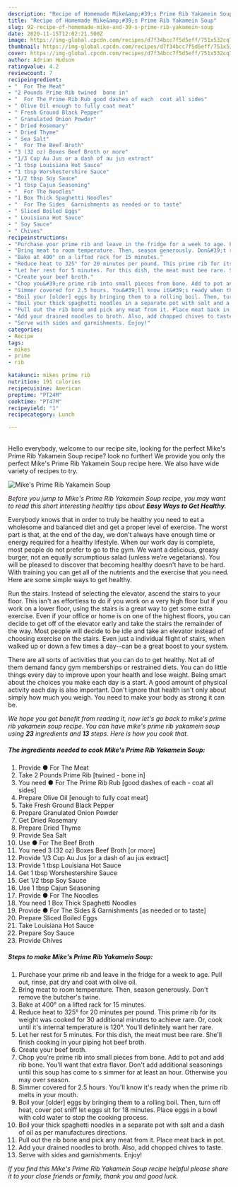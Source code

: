 ```yaml
---
description: "Recipe of Homemade Mike&amp;#39;s Prime Rib Yakamein Soup"
title: "Recipe of Homemade Mike&amp;#39;s Prime Rib Yakamein Soup"
slug: 92-recipe-of-homemade-mike-and-39-s-prime-rib-yakamein-soup
date: 2020-11-15T12:02:21.500Z
image: https://img-global.cpcdn.com/recipes/d7f34bcc7f5d5eff/751x532cq70/mikes-prime-rib-yakamein-soup-recipe-main-photo.jpg
thumbnail: https://img-global.cpcdn.com/recipes/d7f34bcc7f5d5eff/751x532cq70/mikes-prime-rib-yakamein-soup-recipe-main-photo.jpg
cover: https://img-global.cpcdn.com/recipes/d7f34bcc7f5d5eff/751x532cq70/mikes-prime-rib-yakamein-soup-recipe-main-photo.jpg
author: Adrian Hudson
ratingvalue: 4.2
reviewcount: 7
recipeingredient:
- "  For The Meat"
- "2 Pounds Prime Rib twined  bone in"
- "  For The Prime Rib Rub good dashes of each  coat all sides"
- " Olive Oil enough to fully coat meat"
- " Fresh Ground Black Pepper"
- " Granulated Onion Powder"
- " Dried Rosemary"
- " Dried Thyme"
- " Sea Salt"
- "  For The Beef Broth"
- "3 (32 oz) Boxes Beef Broth or more"
- "1/3 Cup Au Jus or a dash of au jus extract"
- "1 tbsp Louisiana Hot Sauce"
- "1 tbsp Worshestershire Sauce"
- "1/2 tbsp Soy Sauce"
- "1 tbsp Cajun Seasoning"
- "  For The Noodles"
- "1 Box Thick Spaghetti Noodles"
- "  For The Sides  Garnishments as needed or to taste"
- " Sliced Boiled Eggs"
- " Louisiana Hot Sauce"
- " Soy Sauce"
- " Chives"
recipeinstructions:
- "Purchase your prime rib and leave in the fridge for a week to age. Pull out, rinse, pat dry and coat with olive oil."
- "Bring meat to room temperature. Then, season generously. Don&#39;t remove the butcher&#39;s twine."
- "Bake at 400° on a lifted rack for 15 minutes."
- "Reduce heat to 325° for 20 minutes per pound. This prime rib for its weight was cooked for 30 additional minutes to achieve rare. Or, cook until it&#39;s internal temperature is 120°. You&#39;ll definitely want her rare."
- "Let her rest for 5 minutes. For this dish, the meat must bee rare. She&#39;ll finish cooking in your piping hot beef broth."
- "Create your beef broth."
- "Chop you&#39;re prime rib into small pieces from bone. Add to pot and add rib bone. You&#39;ll want that extra flavor. Don&#39;t add additional seasonings until this soup has come to s simmer for at least an hour. Otherwise you may over season."
- "Simmer covered for 2.5 hours. You&#39;ll know it&#39;s ready when the prime rib melts in your mouth."
- "Boil your [older] eggs by bringing them to a rolling boil. Then, turn off heat, cover pot sniff let eggs sit for 18 minutes. Place eggs in a bowl with cold water to stop the cooking process."
- "Boil your thick spaghetti noodles in a separate pot with salt and a dash of oil as per manufactures directions."
- "Pull out the rib bone and pick any meat from it. Place meat back in pot."
- "Add your drained noodles to broth. Also, add chopped chives to taste."
- "Serve with sides and garnishments. Enjoy!"
categories:
- Recipe
tags:
- mikes
- prime
- rib

katakunci: mikes prime rib 
nutrition: 191 calories
recipecuisine: American
preptime: "PT24M"
cooktime: "PT47M"
recipeyield: "1"
recipecategory: Lunch

---
```

<br>
Hello everybody, welcome to our recipe site, looking for the perfect Mike&#39;s Prime Rib Yakamein Soup recipe? look no further! We provide you only the perfect Mike&#39;s Prime Rib Yakamein Soup recipe here. We also have wide variety of recipes to try.
<br>


![Mike&#39;s Prime Rib Yakamein Soup](https://img-global.cpcdn.com/recipes/d7f34bcc7f5d5eff/751x532cq70/mikes-prime-rib-yakamein-soup-recipe-main-photo.jpg)

<i>Before you jump to Mike&#39;s Prime Rib Yakamein Soup recipe, you may want to read this short interesting healthy tips about <strong>Easy Ways to Get Healthy</strong>.</i>

Everybody knows that in order to truly be healthy you need to eat a wholesome and balanced diet and get a proper level of exercise. The worst part is that, at the end of the day, we don't always have enough time or energy required for a healthy lifestyle. When our work day is complete, most people do not prefer to go to the gym. We want a delicious, greasy burger, not an equally scrumptious salad (unless we’re vegetarians). You will be pleased to discover that becoming healthy doesn't have to be hard. With training you can get all of the nutrients and the exercise that you need. Here are some simple ways to get healthy.

Run the stairs. Instead of selecting the elevator, ascend the stairs to your floor. This isn't as effortless to do if you work on a very high floor but if you work on a lower floor, using the stairs is a great way to get some extra exercise. Even if your office or home is on one of the highest floors, you can decide to get off of the elevator early and take the stairs the remainder of the way. Most people will decide to be idle and take an elevator instead of choosing exercise on the stairs. Even just a individual flight of stairs, when walked up or down a few times a day--can be a great boost to your system. 

There are all sorts of activities that you can do to get healthy. Not all of them demand fancy gym memberships or restrained diets. You can do little things every day to improve upon your health and lose weight. Being smart about the choices you make each day is a start. A good amount of physical activity each day is also important. Don't ignore that health isn't only about simply how much you weigh. You need to make your body as strong it can be. 


<i>We hope you got benefit from reading it, now let's go back to mike&#39;s prime rib yakamein soup recipe. You can have mike&#39;s prime rib yakamein soup using <strong>23</strong> ingredients and <strong>13</strong> steps. Here is how you cook that.
</i>

##### The ingredients needed to cook Mike&#39;s Prime Rib Yakamein Soup:

1. Provide  ● For The Meat
1. Take 2 Pounds Prime Rib [twined - bone in]
1. You need  ● For The Prime Rib Rub [good dashes of each - coat all sides]
1. Prepare  Olive Oil [enough to fully coat meat]
1. Take  Fresh Ground Black Pepper
1. Prepare  Granulated Onion Powder
1. Get  Dried Rosemary
1. Prepare  Dried Thyme
1. Provide  Sea Salt
1. Use  ● For The Beef Broth
1. You need 3 (32 oz) Boxes Beef Broth [or more]
1. Provide 1/3 Cup Au Jus [or a dash of au jus extract]
1. Provide 1 tbsp Louisiana Hot Sauce
1. Get 1 tbsp Worshestershire Sauce
1. Get 1/2 tbsp Soy Sauce
1. Use 1 tbsp Cajun Seasoning
1. Provide  ● For The Noodles
1. You need 1 Box Thick Spaghetti Noodles
1. Provide  ● For The Sides &amp; Garnishments [as needed or to taste]
1. Prepare  Sliced Boiled Eggs
1. Take  Louisiana Hot Sauce
1. Prepare  Soy Sauce
1. Provide  Chives


##### Steps to make Mike&#39;s Prime Rib Yakamein Soup:

1. Purchase your prime rib and leave in the fridge for a week to age. Pull out, rinse, pat dry and coat with olive oil.
1. Bring meat to room temperature. Then, season generously. Don&#39;t remove the butcher&#39;s twine.
1. Bake at 400° on a lifted rack for 15 minutes.
1. Reduce heat to 325° for 20 minutes per pound. This prime rib for its weight was cooked for 30 additional minutes to achieve rare. Or, cook until it&#39;s internal temperature is 120°. You&#39;ll definitely want her rare.
1. Let her rest for 5 minutes. For this dish, the meat must bee rare. She&#39;ll finish cooking in your piping hot beef broth.
1. Create your beef broth.
1. Chop you&#39;re prime rib into small pieces from bone. Add to pot and add rib bone. You&#39;ll want that extra flavor. Don&#39;t add additional seasonings until this soup has come to s simmer for at least an hour. Otherwise you may over season.
1. Simmer covered for 2.5 hours. You&#39;ll know it&#39;s ready when the prime rib melts in your mouth.
1. Boil your [older] eggs by bringing them to a rolling boil. Then, turn off heat, cover pot sniff let eggs sit for 18 minutes. Place eggs in a bowl with cold water to stop the cooking process.
1. Boil your thick spaghetti noodles in a separate pot with salt and a dash of oil as per manufactures directions.
1. Pull out the rib bone and pick any meat from it. Place meat back in pot.
1. Add your drained noodles to broth. Also, add chopped chives to taste.
1. Serve with sides and garnishments. Enjoy!


<i>If you find this Mike&#39;s Prime Rib Yakamein Soup recipe helpful please share it to your close friends or family, thank you and good luck.</i>
